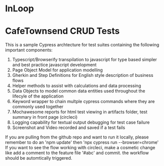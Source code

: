 # InLoop
CafeTownsend CRUD Tests
=======

This is a sample Cypress archtecture for test suites containing the following important components:

1. Typescript/Browserify transpilation to javascript for type based simpler and best practice javascript development
2. Page Object Model for application modelling
3. Gherkin and Step Definitions for English style description of business flows
4. Helper methods to assist with calculations and data processing
5. Data Objects to model common data entities used throughout the lifecyle of the application
6. Keyword wrapper to chain multple cypress commands where they are commonly used together
7. Mochawesome reports for html test viewing in artifacts folder, test summary in front page (circleci)
8. Logging capability for textual output debugging for test case failure
9. Screenshot and Video recorded and saved if a test fails

If you are pulling from the github repo and want to run it locally, please remember to do an 'npm update' then 'npx cypress run --browser=chrome'
If you want to see the flow working with circleci, make a cosmetic change like add a comment to the feature file '#abc' and commit. the workflow should be automtically triggered.
